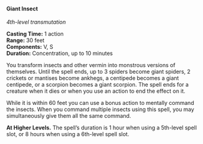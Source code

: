 #### Giant Insect
<!-- markdownlint-disable link-image-reference-definitions -->
[_metadata_:spell_name]:- "Giant Insect"
[_metadata_:spell_level]:- "4"
[_metadata_:spell_school]:- "transmutation"
[_metadata_:ritual]:- "false"
[_metadata_:casting_time_amount]:- "1"
[_metadata_:casting_time_unit]:- "action"
[_metadata_:range]:- "30 feet"
[_metadata_:target]:- "Up to 3 spiders, 2 ants, 2 crickets or mantises, a centipede, or a scorpion"
[_metadata_:components_verbal]:- "true"
[_metadata_:components_somatic]:- "true"
[_metadata_:components_material]:- "false"
[_metadata_:duration]:- "10 minutes"
[_metadata_:concentration]:- "true"
[_metadata_:compared_to_wotc_srd_5.1]:- "mechanics_different_wording_different"
[_metadata_:compared_to_a5e_srd]:- "mechanics_same_wording_same"
<!-- markdownlint-disable-next-line no-emphasis-as-heading -->
_4th-level transmutation_

**Casting Time:** 1 action \
**Range:** 30 feet \
**Components:** V, S \
**Duration:** Concentration, up to 10 minutes

You transform insects and other vermin into monstrous versions of themselves.
Until the spell ends, up to 3 spiders become <span class="monster monster-Giant_Spider_giant_spider">giant spiders</span>, 2 crickets or mantises become <span class="monster monster-Ankheg_ankheg">ankhegs</span>, a centipede becomes a <span class="monster monster-Giant_Centipede_giant_centipede">giant centipede</span>, or a scorpion becomes a <span class="monster monster-Giant_Scorpion_giant_scorpion">giant scorpion</span>.
The spell ends for a creature when it dies or when you use an action to end the effect on it.

While it is within 60 feet you can use a bonus action to mentally command the insects.
When you command multiple insects using this spell, you may simultaneously give them all the same command.

**At Higher Levels.**
The spell’s duration is 1 hour when using a 5th-level spell slot, or 8 hours when using a 6th-level spell slot.
